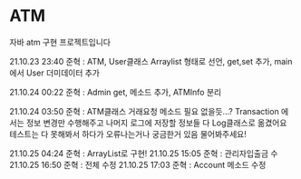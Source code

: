 # ATM

자바 atm 구현 프로젝트입니다

21.10.23 23:40
준혁 : ATM, User클래스 Arraylist 형태로 선언, get,set 추가, main에서 User 더미데이터 추가

21.10.24 00:22
준혁 : Admin get, 메소드 추가, ATMInfo 분리

21.10.24 03:50
준혁 : ATM클래스 거래요청 메소드 필요 없을듯...?
      Transaction 에서는 정보 변경만 수행해주고 나머지 로그에 저장할 정보들 다 Log클래스로 옮겼어요
      테스트는 다 못해봐서 하다가 오류나는거나 궁금한거 있음 물어봐주세요!

21.10.25 04:24
준혁 : ArrayList로 구현!
21.10.25 15:05
준혁 : 관리자입출금 수 
21.10.25 16:50
준혁 : 전체 수정
21.10.25 17:03
준혁 : Account 메소드 수정